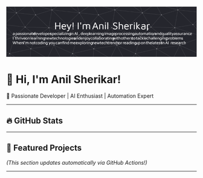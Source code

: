 ![Profile Banner](https://raw.githubusercontent.com/anilss147/anilss147/main/github-header-image.png)

# 👋 Hi, I'm Anil Sherikar!

🚀 Passionate Developer | AI Enthusiast | Automation Expert

---

## 🔥 GitHub Stats  

<!-- STATS START -->
<!-- STATS END -->

---

## 🚀 Featured Projects  

<!-- PROJECTS START -->
<!-- PROJECTS END -->

*(This section updates automatically via GitHub Actions!)*  

---
